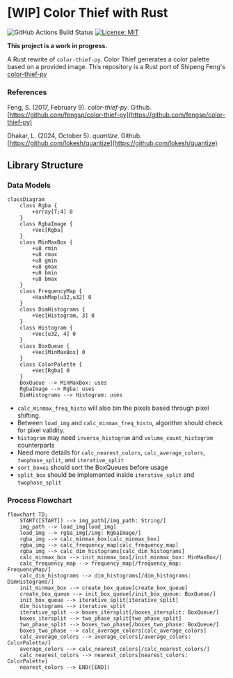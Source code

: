 # [WIP] Color Thief with Rust

![GitHub Actions Build Status](https://github.com/nedsantiago/color-thief-rs/actions/workflows/rust.yml/badge.svg)
[![License: MIT](https://img.shields.io/badge/License-MPL_2.0-red.svg)](https://www.mozilla.org/en-US/MPL/2.0/)

**This project is a work in progress.**

A Rust rewrite of `color-thief-py`. Color Thief generates a color palette based on a provided image. This repository is a Rust port of Shipeng Feng's [color-thief-py](https://github.com/fengsp/color-thief-py)


### References

Feng, S. (2017, February 9). *color-thief-py*. Github. [https://github.com/fengsp/color-thief-py](https://github.com/fengsp/color-thief-py)

Dhakar, L. (2024, October 5). *quantize*. Github. [https://github.com/lokesh/quantize](https://github.com/lokesh/quantize)

## Library Structure

### Data Models

```mermaid
classDiagram
    class Rgba {
        +array[T;4] 0
    }
    class RgbaImage {
        +Vec[Rgba]
    }
    class MinMaxBox {
        +u8 rmin
        +u8 rmax
        +u8 gmin
        +u8 gmax
        +u8 bmin
        +u8 bmax
    }
    class FrequencyMap {
        +HashMap[u32,u32] 0
    }
    class DimHistograms {
        +Vec[Histogram, 3] 0
    }
    class Histogram {
        +Vec[u32, 4] 0
    }
    class BoxQueue {
        +Vec[MinMaxBox] 0
    }
    class ColorPalette {
        +Vec[Rgba] 0
    }
    BoxQueue --> MinMaxBox: uses
    RgbaImage --> Rgba: uses
    DimHistograms --> Histogram: uses
```
- `calc_minmax_freq_histo` will also bin the pixels based through pixel shifting.
- Between `load_img` and `calc_minmax_freq_histo`, algorithm should check for pixel validity.
- `histogram` may need `inverse_histogram` and `volume_count_histogram` counterparts
- Need more details for `calc_nearest_colors`, `calc_average_colors`, `twophase_split`, and `iterative_split`
- `sort_boxes` should sort the BoxQueues before usage
- `split_box` should be implemented inside `iterative_split` and `twophase_split`

### Process Flowchart

```mermaid
flowchart TD;
    START([START]) --> img_path[/img_path: String/]
    img_path --> load_img[load_img]
    load_img --> rgba_img[/img: RgbaImage/]
    rgba_img --> calc_minmax_box[calc_minmax_box]
    rgba_img --> calc_frequency_map[calc_frequency_map]
    rgba_img --> calc_dim_histograms[calc_dim_histograms]
    calc_minmax_box --> init_minmax_box[/init_minmax_box: MinMaxBox/]
    calc_frequency_map --> frequency_map[/frequency_map: FrequencyMap/]
    calc_dim_histograms --> dim_histograms[/dim_histograms: DimHistograms/]
    init_minmax_box --> create_box_queue[create_box_queue]
    create_box_queue --> init_box_queue[/init_box_queue: BoxQueue/]
    init_box_queue --> iterative_split[iterative_split]
    dim_histograms --> iterative_split
    iterative_split --> boxes_itersplit[/boxes_itersplit: BoxQueue/]
    boxes_itersplit --> two_phase_split[two_phase_split]
    two_phase_split --> boxes_two_phase[/boxes_two_phase: BoxQueue/]
    boxes_two_phase --> calc_average_colors[calc_average_colors]
    calc_average_colors --> average_colors[/average_colors: ColorPalette/]
    average_colors --> calc_nearest_colors[/calc_nearest_colors/]
    calc_nearest_colors --> nearest_colors[nearest_colors: ColorPalette]
    nearest_colors --> END([END])
```
